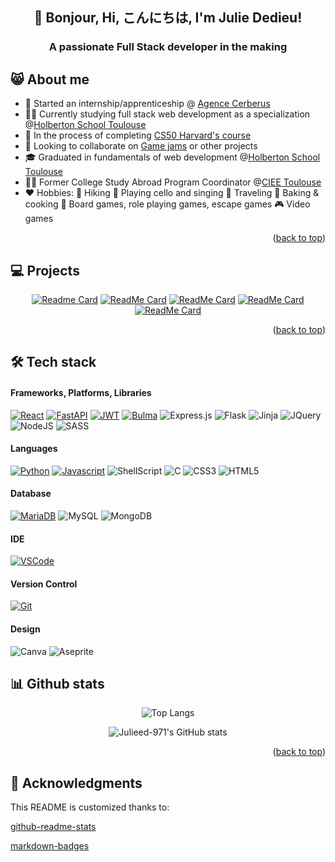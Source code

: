 <a name="readme-top"></a>

<div align="center">

## 👋 Bonjour, Hi, こんにちは, I'm Julie Dedieu!
### A passionate Full Stack developer in the making

</div>


## 😸 About me


- 💼 Started an internship/apprenticeship @ <a href="https://agence-cerberus.fr/">Agence Cerberus</a> 
- 👨‍💻 Currently studying full stack web development as a specialization @<a href="https://www.holbertonschool.fr/campus/toulouse">Holberton School Toulouse</a>
- 🦆 In the process of completing <a href="https://cs50.harvard.edu/x/2024/">CS50 Harvard's course</a>
- 🤝 Looking to collaborate on <a href="https://itch.io/jams">Game jams</a> or other projects
- 🎓 Graduated in fundamentals of web development @<a href="https://www.holbertonschool.fr/campus/toulouse">Holberton School Toulouse</a>
- 👩‍💼 Former College Study Abroad Program Coordinator @<a href="https://www.ciee.org/go-abroad/college-study-abroad/locations/france/toulouse">CIEE Toulouse</a>
- ❤️ Hobbies: 🥾 Hiking 🎵 Playing cello and singing 🚅 Traveling 🍰 Baking & cooking 🎲 Board games, role playing games, escape games 🎮 Video games

<p align="right">(<a href="#readme-top">back to top</a>)</p>

## 💻 Projects

<div align="center">

[![Readme Card](https://github-readme-stats.vercel.app/api/pin/?username=Julieed-971&repo=CIEE_Toulouse_Website_Public&show_owner=true&description_lines_count=2&theme=github_dark)](https://github.com/Julieed-971/CIEE_Toulouse_Website_Public)
[![ReadMe Card](https://github-readme-stats.vercel.app/api/pin/?username=Julieed-971&repo=holbertonschool-printf&show_owner=true&description_lines_count=2&theme=github_dark)](https://github.com/Julieed-971/holbertonschool-printf)
[![ReadMe Card](https://github-readme-stats.vercel.app/api/pin/?username=Julieed-971&repo=holbertonschool-simple_shell&show_owner=true&description_lines_count=2&theme=github_dark)](https://github.com/Julieed-971/holbertonschool-simple_shell)
[![ReadMe Card](https://github-readme-stats.vercel.app/api/pin/?username=Julieed-971&repo=holbertonschool-AirBnB_clone_v4&show_owner=true&description_lines_count=2&theme=github_dark)](https://github.com/Julieed-971/holbertonschool-AirBnB_clone_v4)
[![ReadMe Card](https://github-readme-stats.vercel.app/api/pin/?username=Julieed-971&repo=holbertonschool-web-development&show_owner=true&description_lines_count=2&theme=github_dark)](https://github.com/Julieed-971/holbertonschool-web-development)


</div>

<p align="right">(<a href="#readme-top">back to top</a>)</p>

## 🛠️ Tech stack

#### Frameworks, Platforms, Libraries

[![React][React.js]][React-url] [![FastAPI][FastAPI]][FastAPI-url] [![JWT][JWT]][JWT-url] [![Bulma][Bulma]][Bulma-url] ![Express.js] ![Flask] ![Jinja] ![JQuery] ![NodeJS] ![SASS]

#### Languages

[![Python][Python]][Python-url] [![Javascript][Javascript]][Javascript-url]
![ShellScript] ![C] ![CSS3] ![HTML5]

#### Database

[![MariaDB][MariaDB]][MariaDB-url] ![MySQL] ![MongoDB]

#### IDE

[![VSCode][VSCode]][VSCode-url]

#### Version Control

[![Git][Git]][Git-url]

#### Design

![Canva] ![Aseprite]

## 📊 Github stats

<div align="center">


![Top Langs](https://github-readme-stats.vercel.app/api/top-langs/?username=Julieed-971&size_weight=0.5&count_weight=0.5&layout=pie&hide=ShaderLab,HLSL&langs_count=8&theme=github_dark)


![Julieed-971's GitHub stats](https://github-readme-stats.vercel.app/api?username=Julieed-971&show_icons=true&theme=github_dark)

</div>

<p align="right">(<a href="#readme-top">back to top</a>)</p>

[React.js]: https://img.shields.io/badge/React-20232A?style=for-the-badge&logo=react&logoColor=61DAFB
[React-url]: https://reactjs.org/
[FastAPI]: https://img.shields.io/badge/FastAPI-20232A?style=for-the-badge&logo=fastapi&logoColor=61DAFB
[FastAPI-url]: https://fastapi.tiangolo.com/
[MariaDB]: https://img.shields.io/badge/MariaDB-20232A?style=for-the-badge&logo=mariadb&logoColor=61DAFB
[MariaDB-url]: https://mariadb.com/
[JWT]: https://img.shields.io/badge/JWT-20232A?style=for-the-badge&logo=JSON%20web%20tokens
[JWT-url]: https://jwt.io/
[VSCode]: https://img.shields.io/badge/Visual%20Studio%20Code-20232A.svg?style=for-the-badge&logo=visual-studio-code&logoColor=white
[VSCode-url]: https://code.visualstudio.com/
[Python]: https://img.shields.io/badge/python-20232A?style=for-the-badge&logo=python&logoColor=ffdd54
[Python-url]: https://www.python.org/
[JavaScript]: https://img.shields.io/badge/javascript-20232A.svg?style=for-the-badge&logo=javascript&logoColor=%23F7DF1E
[JavaScript-url]: https://javascript.info/
[Bulma]: https://img.shields.io/badge/bulma-20232A?style=for-the-badge&logo=bulma&logoColor=white
[Bulma-url]: https://bulma.io/
[Git]: https://img.shields.io/badge/git-20232A.svg?style=for-the-badge&logo=git&logoColor=white
[Git-url]: https://git-scm.com/
[ShellScript]: https://img.shields.io/badge/shell_script-20232A.svg?style=for-the-badge&logo=gnu-bash&logoColor=white
[C]: https://img.shields.io/badge/c-20232A.svg?style=for-the-badge&logo=c&logoColor=white
[CSS3]: https://img.shields.io/badge/css3-20232A.svg?style=for-the-badge&logo=css3&logoColor=white
[HTML5]: https://img.shields.io/badge/html5-20232A.svg?style=for-the-badge&logo=html5&logoColor=white
[MySQL]: https://img.shields.io/badge/mysql-20232A.svg?style=for-the-badge&logo=mysql&logoColor=white
[MongoDB]: https://img.shields.io/badge/MongoDB-20232A.svg?style=for-the-badge&logo=mongodb&logoColor=white
[Canva]: https://img.shields.io/badge/Canva-20232A.svg?style=for-the-badge&logo=Canva&logoColor=white
[Aseprite]: https://img.shields.io/badge/Aseprite-20232A?style=for-the-badge&logo=Aseprite&logoColor=#7D929E
[Express.js]: https://img.shields.io/badge/express.js-20232A.svg?style=for-the-badge&logo=express&logoColor=%2361DAFB
[Flask]: https://img.shields.io/badge/flask-20232A.svg?style=for-the-badge&logo=flask&logoColor=white
[Jinja]: https://img.shields.io/badge/jinja-20232A.svg?style=for-the-badge&logo=jinja&logoColor=black
[jQuery]: https://img.shields.io/badge/jquery-20232A.svg?style=for-the-badge&logo=jquery&logoColor=white
[NodeJS]: https://img.shields.io/badge/node.js-20232A?style=for-the-badge&logo=node.js&logoColor=white
[SASS]: https://img.shields.io/badge/SASS-20232A.svg?style=for-the-badge&logo=SASS&logoColor=white

## 🙏 Acknowledgments

This README is customized thanks to:

<a href="https://github.com/anuraghazra/github-readme-stats">github-readme-stats</a>

<a href="https://github.com/Ileriayo/markdown-badges">markdown-badges</a>
